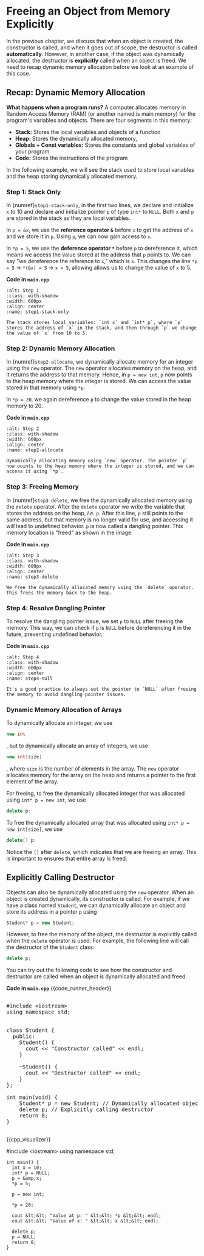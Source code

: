 # Freeing an Object from Memory Explicitly

In the previous chapter, we discuss that when an object is created, the constructor is called, and when it goes out of scope, the destructor is called **automatically**. However, in another case, if the object was dynamically allocated, the destructor is **explicitly** called when an object is freed. We need to recap dynamic memory allocation before we look at an example of this case.

## Recap: Dynamic Memory Allocation

**What happens when a program runs?** A computer allocates memory in Random Access Memory (RAM) (or another named is main memory) for the program's variables and objects. There are four segments in this memory: 
* **Stack:** Stores the local variables and objects of a function
* **Heap:** Stores the dynamically allocated memory, 
* **Globals + Const variables:** Stores the constants and global variables of your program
* **Code:** Stores the instructions of the program
  
In the following example, we will see the stack used to store local variables and the heap storing dynamically allocated memory.

### Step 1: Stack Only

In {numref}`step1-stack-only`, in the first two lines, we declare and initialize `x` to 10 and declare and initialize pointer `p` of type `int*` to `NULL`. Both `x` and `p` are stored in the stack as they are local variables. 

In `p = &x`, we use the **reference operator `&`** before `x` to get the address of `x` and we store it in `p`. Using `p`, we can now gain access to `x`.

In `*p = 5`, we use the **deference operator `*`** before `p` to dereference it, which means we access the value stored at the address that `p` points to. We can say "we dereference the reference to `x`," which is `x`. This changes the line `*p = 5` $\rightarrow$ `*(&x) = 5` $\rightarrow$ `x = 5`, allowing allows us to change the value of `x` to 5.

**Code in `main.cpp`**
```{figure} ./images/step1-stack-only.png
:alt: Step 1
:class: with-shadow
:width: 600px
:align: center
:name: step1-stack-only

The stack stores local variables: `int x` and `int* p`, where `p` stores the address of `x` in the stack, and then through `p` we change the value of `x` from 10 to 5. 
```

### Step 2: Dynamic Memory Allocation

In {numref}`step2-allocate`, we dynamically allocate memory for an integer using the `new` operator. The `new` operator allocates memory on the heap, and it returns the address to that memory. Hence, in `p = new int`, `p` now points to the heap memory where the integer is stored. We can access the value stored in that memory using `*p`.

In `*p = 20`, we again dereference `p` to change the value stored in the heap memory to 20.

**Code in `main.cpp`**
```{figure} ./images/step2-allocate.png
:alt: Step 2
:class: with-shadow
:width: 600px
:align: center
:name: step2-allocate

Dynamically allocating memory using `new` operator. The pointer `p` now points to the heap memory where the integer is stored, and we can access it using `*p`.
```

### Step 3: Freeing Memory

In {numref}`step3-delete`, we free the dynamically allocated memory using the `delete` operator. After the `delete` operator we write the variable that stores the address on the heap, *i.e.* `p`. After this line, `p` still points to the same address, but that memory is no longer valid for use, and accessing it will lead to undefined behavior. `p` is now called a dangling pointer. This memory location is "freed" as shown in the image.

**Code in `main.cpp`**
```{figure} ./images/step3-delete.png
:alt: Step 3
:class: with-shadow
:width: 600px
:align: center
:name: step3-delete

We free the dynamically allocated memory using the `delete` operator. This frees the memory back to the heap. 
```

### Step 4: Resolve Dangling Pointer

To resolve the dangling pointer issue, we set `p` to `NULL` after freeing the memory. This way, we can check if `p` is `NULL` before dereferencing it in the future, preventing undefined behavior.

**Code in `main.cpp`**
```{figure} ./images/step4-null.png
:alt: Step 4
:class: with-shadow
:width: 600px
:align: center
:name: step4-null

It's a good practice to always set the pointer to `NULL` after freeing the memory to avoid dangling pointer issues.
```

### Dynamic Memory Allocation of Arrays

To dynamically allocate an integer, we use 

```cpp
new int
```

, but to dynamically allocate an array of integers, we use 

```cpp
new int[size]
```

, where `size` is the number of elements in the array. The `new` operator allocates memory for the array on the heap and returns a pointer to the first element of the array.

For freeing, to free the dynamically allocated integer that was allocated using `int* p = new int`, we use 

```cpp
delete p;
```

To free the dynamically allocated array that was allocated using `int* p = new int[size]`, we use 

```cpp
delete[] p;
```

Notice the `[]` after `delete`, which indicates that we are freeing an array. This is important to ensures that entire array is freed.

## Explicitly Calling Destructor

Objects can also be dynamically allocated using the `new` operator. When an object is created dynamically, its constructor is called. For example, if we have a class named `Student`, we can dynamically allocate an object and store its address in a pointer `p` using 

```cpp
Student* p = new Student;
```

However, to free the memory of the object, the destructor is explicitly called when the `delete` operator is used. For example, the following line will call the destructor of the `Student` class:

```cpp
delete p;
```

You can try out the following code to see how the constructor and destructor are called when an object is dynamically allocated and freed.


**Code in `main.cpp`**
{{code_runner_header}}
<pre class="code-runner-wrapper">
<code-runner language="cpp" output="Constructor called
Destructor called">
&#35;include &lt;iostream&gt;
using namespace std;
<br>
class Student {
  public:
    Student() {
      cout << "Constructor called" << endl;
    }
    
    ~Student() {
      cout << "Destructor called" << endl;
    }
};

int main(void) {
    Student* p = new Student; // Dynamically allocated object
    delete p; // Explicitly calling destructor
    return 0;
}
</code-runner>
</pre>

{{cpp_visualizer}}
 <c-visualizer example="1" lang="cpp">
    <script type="application/json" data-kind="annotation">
      {
      "annotation": { 
        "5": "Define integer variable x = 10", 
        "6": "Define pointer p and initialize to NULL", 
        "7": "Make p point to the address of x", 
        "8": "Modify the value of x through pointer p (x = 5)", 
        "10": "Allocate a new int on the heap", 
        "12": "Assign value 20 to the heap-allocated int", 
        "14": "Print the value stored at p (*p)", 
        "15": "Print the value of x", 
        "17": "Free the heap memory", 
        "18": "Set pointer p to NULL to avoid dangling pointer"
      },
      "folds": [{ "start": 13, "end": 16 }]
    }
    </script>

   #include &lt;iostream&gt;
    using namespace std;

    int main() {
      int x = 10;
      int* p = NULL;
      p = &amp;x;
      *p = 5;

      p = new int;

      *p = 20;

      cout &lt;&lt; "Value at p: " &lt;&lt; *p &lt;&lt; endl;
      cout &lt;&lt; "Value of x: " &lt;&lt; x &lt;&lt; endl;

      delete p;
      p = NULL;
      return 0;
    }
  </c-visualizer>



